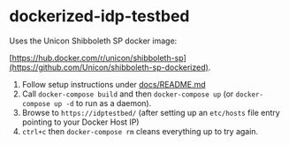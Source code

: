 # dockerized-idp-testbed

Uses the Unicon Shibboleth SP docker image:

[https://hub.docker.com/r/unicon/shibboleth-sp](https://github.com/Unicon/shibboleth-sp-dockerized).

1. Follow setup instructions under [docs/README.md](./docs/README.md)
2. Call `docker-compose build` and then `docker-compose up` (or `docker-compose up -d` to run as a daemon).
3. Browse to `https://idptestbed/` (after setting up an `etc/hosts` file entry pointing to your Docker Host IP)
4. `ctrl+c` then `docker-compose rm` cleans everything up to try again.
